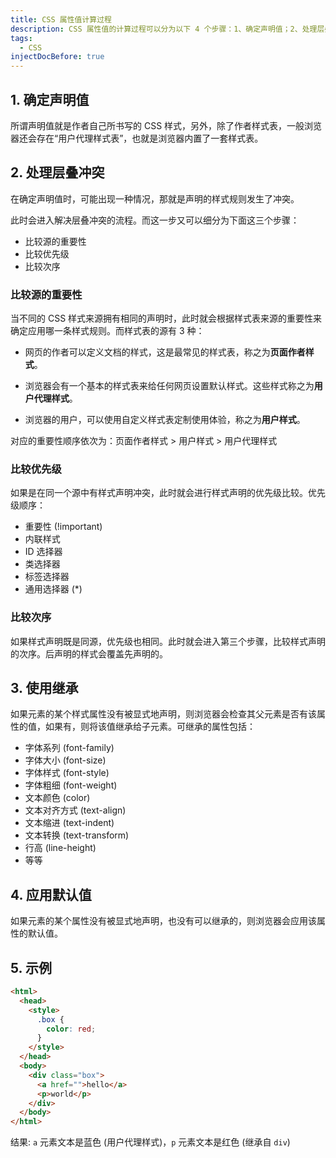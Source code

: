 ```yaml
---
title: CSS 属性值计算过程
description: CSS 属性值的计算过程可以分为以下 4 个步骤：1、确定声明值；2、处理层叠冲突；3、使用继承；4、应用默认值。
tags:
  - CSS
injectDocBefore: true
---
```


## 1. 确定声明值

所谓声明值就是作者自己所书写的 CSS 样式，另外，除了作者样式表，一般浏览器还会存在“用户代理样式表”，也就是浏览器内置了一套样式表。

## 2. 处理层叠冲突

在确定声明值时，可能出现一种情况，那就是声明的样式规则发生了冲突。

此时会进入解决层叠冲突的流程。而这一步又可以细分为下面这三个步骤：

- 比较源的重要性
- 比较优先级
- 比较次序

### 比较源的重要性

当不同的 CSS 样式来源拥有相同的声明时，此时就会根据样式表来源的重要性来确定应用哪一条样式规则。而样式表的源有 3 种：

- 网页的作者可以定义文档的样式，这是最常见的样式表，称之为**页面作者样式**。

- 浏览器会有一个基本的样式表来给任何网页设置默认样式。这些样式称之为**用户代理样式**。

- 浏览器的用户，可以使用自定义样式表定制使用体验，称之为**用户样式**。

对应的重要性顺序依次为：页面作者样式 > 用户样式 > 用户代理样式

### 比较优先级

如果是在同一个源中有样式声明冲突，此时就会进行样式声明的优先级比较。优先级顺序：

- 重要性 (!important)
- 内联样式
- ID 选择器
- 类选择器
- 标签选择器
- 通用选择器 (\*)

### 比较次序

如果样式声明既是同源，优先级也相同。此时就会进入第三个步骤，比较样式声明的次序。后声明的样式会覆盖先声明的。

## 3. 使用继承

如果元素的某个样式属性没有被显式地声明，则浏览器会检查其父元素是否有该属性的值，如果有，则将该值继承给子元素。可继承的属性包括：

- 字体系列 (font-family)
- 字体大小 (font-size)
- 字体样式 (font-style)
- 字体粗细 (font-weight)
- 文本颜色 (color)
- 文本对齐方式 (text-align)
- 文本缩进 (text-indent)
- 文本转换 (text-transform)
- 行高 (line-height)
- 等等

## 4. 应用默认值

如果元素的某个属性没有被显式地声明，也没有可以继承的，则浏览器会应用该属性的默认值。

## 5. 示例

```html
<html>
  <head>
    <style>
      .box {
        color: red;
      }
    </style>
  </head>
  <body>
    <div class="box">
      <a href="">hello</a>
      <p>world</p>
    </div>
  </body>
</html>
```

结果: `a` 元素文本是蓝色 (用户代理样式)，`p` 元素文本是红色 (继承自 `div`)
